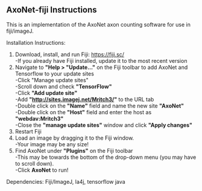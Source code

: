 ## AxoNet-fiji Instructions
This is an implementation of the AxoNet axon counting software for use in fiji/imageJ.  

Installation Instructions:  
1. Download, install, and run Fiji: https://fiji.sc/  
	-If you already have Fiji installed, update it to the most recent version  
2. Navigate to **"Help > "Update..."** on the Fiji toolbar to add AxoNet and Tensorflow to your update sites   
	-Click "Manage update sites"  
	-Scroll down and check **"TensorFlow"**   
	-Click **"Add update site"**  
		-Add **"http://sites.imagej.net/Mritch3/"** to the URL tab  
		-Double click on the **"Name"** field and name the new site **"AxoNet"**  
		-Double click on the **"Host"** field and enter the host as **"webdav:Mritch3"**  
	-Close the **"manage update sites"** window and click **"Apply changes"**    
3. Restart Fiji  
4. Load an image by dragging it to the Fiji window.  
	-Your image may be any size!  
5. Find AxoNet under **"Plugins"** on the Fiji toolbar  
	-This may be towards the bottom of the drop-down menu (you may have to scroll down).    
 	-Click **AxoNet** to run!  



Dependencies: Fiji/ImageJ, la4j, tensorflow java  
